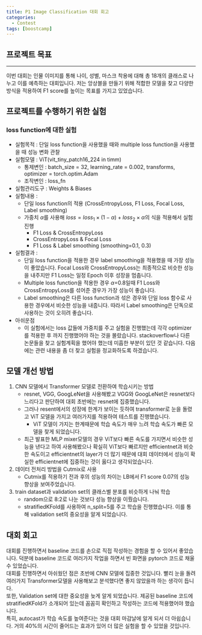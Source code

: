 ```yaml
---
title: P1 Image Classification 대회 회고
categories:
  - Contest
tags: [boostcamp]
---
```

## 프로젝트 목표
---
이번 대회는 인물 이미지를 통해 나이, 성별, 마스크 착용에 대해 총 18개의 클래스로 나누고 이를 예측하는 대회입니다. 저는 앙상블을 만들기 위해 적합한 모델을 찾고 다양한 방식을 적용하여 F1 score를 높이는 목표를 가지고 있었습니다.

## 프로젝트를 수행하기 위한 실험
### loss function에 대한 실험

- 실험목적 : 단일 loss function을 사용했을 때와 multiple loss function을 사용했을 때 성능 변화 관찰
- 실험모델 : ViT(vit_tiny_patch16_224 in timm)
    - 통제변인 : batch_size = 32, learning_rate = 0.002, transforms, optimizer = torch.optim.Adam
    - 조작변인 : loss_fn
- 실험관리도구 : Weights & Biases
- 실험내용 :
    - 단일 loss function의 적용 (CrossEntropyLoss, F1 Loss, Focal Loss, Label smoothing)
    - 가중치 $\alpha$를 사용해 $loss = loss_1 \times (1-\alpha) + loss_2 \times \alpha$의 식을 적용해서 실험 진행
        - F1 Loss & CrossEntropyLoss
        - CrossEntropyLoss & Focal Loss
        - F1 Loss & Label smoothing (smoothing=0.1, 0.3)
- 실험결과 :
    - 단일 loss function을 적용한 경우 label smoothing을 적용했을 때 가장 성능이 좋았습니다. Focal Loss와 CrossEntropyLoss는 최종적으로 비슷한 성능을 내주지만 F1 Loss는 일정 Epoch 이후 성장을 멈춥니다.
    - Multiple loss function을 적용한 경우 $\alpha$=0.8일때 F1 Loss와 CrossEntropyLoss를 섞어준 경우가 가장 성능이 좋습니다.
    - Label smoothing은 다른 loss function과 섞은 경우와 단일 loss 함수로 사용한 경우에서 비슷한 성능을 내줍니다. 따라서 Label smoothing은 단독으로 사용하는 것이 오히려 좋습니다.
- 아쉬운점
    - 이 실험에서는 loss 값들에 가중치를 주고 실험을 진행했는데 각각 optimizer를 적용한 후 까지 진행했어야 하는 것을 몰랐습니다. stackoverflow나 다른 논문들을 찾고 실험계획을 했어야 했는데 미흡한 부분이 있던 것 같습니다. 다음에는 관련 내용을 좀 더 찾고 실험을 정교화하도록 하겠습니다.

## 모델 개선 방법
1. CNN 모델에서 Transformer 모델로 전환하여 학습시키는 방법
    - resnet, VGG, GoogLeNet을 사용해봤고 VGG와 GoogLeNet은 resnet보다 느리다고 판단하여 대회 초반에는 resnet에 집중했습니다.
    - 그러나 resent에서의 성장에 한계가 보이는 듯하여 transformer로 눈을 돌렸고 ViT 모델을 가지고 여러가지를 적용하여 테스트를 진행했습니다.
        - ViT 모델이 가지는 한계때문에 학습 속도가 매우 느려 학습 속도가 빠른 모델을 찾게 되었습니다.
    - 최근 발표한 MLP mixer모델의 경우 ViT보다 빠른 속도를 가지면서 비슷한 성능을 낸다고 하여 사용해봤으나 확실히 ViT보다 빠르지만 efficientnet과 비슷한 속도이고 efficientnet의 layer가 더 많기 때문에 대회 데이터에서 성능이 확실한 efficientnet에 집중하는 것이 옳다고 생각되었습니다.
2. 데이터 전처리 방법을 Cutmix로 사용
    - Cutmix를 적용하기 전과 후의 성능의 차이는 LB에서 F1 score 0.07의 성능 향상을 보여주었습니다.
3. train dataset과 validation set의 클래스별 분포를 비슷하게 나눠 학습
    - random으로 8:2로 나눈 것보다 성능 향상을 이뤘습니다.
    - stratifiedKFold를 사용하여 n_split=5를 주고 학습을 진행했습니다. 이를 통해 validation set의 중요성을 알게 되었습니다.

## 대회 회고
대회를 진행하면서 baseline 코드를 손으로 직접 작성하는 경험을 할 수 있어서 좋았습니다. 덕분에 baseline 코드로 여러가지 작업을 하면서 빈 화면을 pytorch 코드로 채울 수 있었습니다.  
대회를 진행하면서 아쉬웠던 점은 초반에 CNN 모델에 집중한 것입니다. 빨리 눈을 돌려 여러가지 Transformer모델을 사용해보고 분석했다면 좋지 않았을까 하는 생각이 듭니다.   
또한, Validation set에 대한 중요성을 늦게 알게 되었습니다. 제공된 baseline 코드에 stratifiedKFold가 소개되어 있는데 꼼꼼히 확인하고 작성하는 코드에 적용했어야 했습니다.  
특히, autocast가 학습 속도를 높여준다는 것을 대회 마감날에 알게 되서 더 아쉽습니다. 거의 40%의 시간이 줄어드는 효과가 있어 더 많은 실험을 할 수 있었을 것입니다.